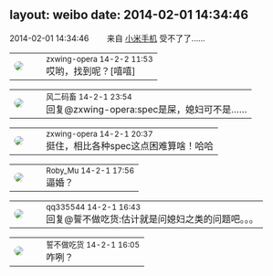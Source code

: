 layout: weibo
date: 2014-02-01 14:34:46
---
<meta name="referrer" content="no-referrer" />

2014-02-01 14:34:46  &nbsp;&nbsp;&nbsp;&nbsp;&nbsp;&nbsp; 来自 <a href="http://app.weibo.com/t/feed/22zMnn" rel="nofollow">小米手机</a>
受不了了…… ​​​

<table style="width: 100%;">
  <tr>
    <td style="width: 40px;"><img style="border-radius:50%" src="https://tva4.sinaimg.cn/crop.0.0.180.180.50/735b8c72jw1e8qgp5bmzyj2050050aa8.jpg?KID=imgbed,tva&Expires=1624465145&ssig=p2ssm6O99X"></td>
    <td colspan="2"><small>zxwing-opera 14-2-2 11:53</small><br/>哎哟，找到呢？[嘻嘻]</td>
  </tr>
</table>

<table style="width: 100%;">
  <tr>
    <td style="width: 40px;"><img style="border-radius:50%" src="https://tva3.sinaimg.cn/crop.0.0.639.639.50/6d2a6003jw8f3idy69w2gj20hs0hrt9g.jpg?KID=imgbed,tva&Expires=1624465145&ssig=SSVYGkGXHV"></td>
    <td colspan="2"><small>风二码畜 14-2-1 23:54</small><br/>回复@zxwing-opera:spec是屎，媳妇可不是……</td>
  </tr>
</table>

<table style="width: 100%;">
  <tr>
    <td style="width: 40px;"><img style="border-radius:50%" src="https://tva4.sinaimg.cn/crop.0.0.180.180.50/735b8c72jw1e8qgp5bmzyj2050050aa8.jpg?KID=imgbed,tva&Expires=1624465145&ssig=p2ssm6O99X"></td>
    <td colspan="2"><small>zxwing-opera 14-2-1 20:37</small><br/>挺住，相比各种spec这点困难算啥！哈哈</td>
  </tr>
</table>

<table style="width: 100%;">
  <tr>
    <td style="width: 40px;"><img style="border-radius:50%" src="https://tva2.sinaimg.cn/crop.0.0.180.180.50/81fd9f09jw1e8qgp5bmzyj2050050aa8.jpg?KID=imgbed,tva&Expires=1624465145&ssig=RR8iTI1Y5k"></td>
    <td colspan="2"><small>Roby_Mu 14-2-1 17:56</small><br/>逼婚？</td>
  </tr>
</table>

<table style="width: 100%;">
  <tr>
    <td style="width: 40px;"><img style="border-radius:50%" src="https://tva4.sinaimg.cn/crop.0.0.180.180.50/7d25944djw1e8qgp5bmzyj2050050aa8.jpg?KID=imgbed,tva&Expires=1624465145&ssig=cm15cvV5G1"></td>
    <td colspan="2"><small>qq335544 14-2-1 16:43</small><br/>回复@誓不做吃货:估计就是问媳妇之类的问题吧。。。</td>
  </tr>
</table>

<table style="width: 100%;">
  <tr>
    <td style="width: 40px;"><img style="border-radius:50%" src="https://tva1.sinaimg.cn/crop.0.0.640.640.50/86f7338fjw8edkav0whx0j20hs0hswfv.jpg?KID=imgbed,tva&Expires=1624465145&ssig=%2ByBa126nuY"></td>
    <td colspan="2"><small>誓不做吃货 14-2-1 16:05</small><br/>咋咧？</td>
  </tr>
</table>
